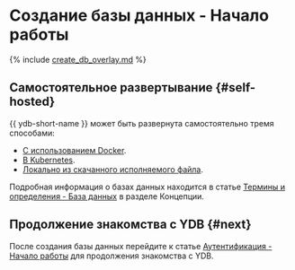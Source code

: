 # Создание базы данных - Начало работы

{% include [create_db_overlay.md](create_db_overlay.md) %}

## Самостоятельное развертывание {#self-hosted}

{{ ydb-short-name }} может быть развернута самостоятельно тремя способами:

* [С использованием Docker](../ydb_docker.md).
* [В Kubernetes](../../deploy/orchestrated/concepts.md).
* [Локально из скачанного исполняемого файла](../ydb_local.md).

Подробная информация о базах данных находится в статье [Термины и определения - База данных](../../concepts/databases.md#database) в разделе Концепции.

## Продолжение знакомства с YDB {#next}

После создания базы данных перейдите к статье [Аутентификация - Начало работы](../auth.md) для продолжения знакомства с YDB.